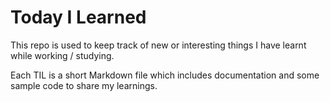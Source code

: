 # Today I Learned

This repo is used to keep track of new or interesting things I have learnt while working / studying.

Each TIL is a short Markdown file which includes documentation and some sample code to share my learnings.
